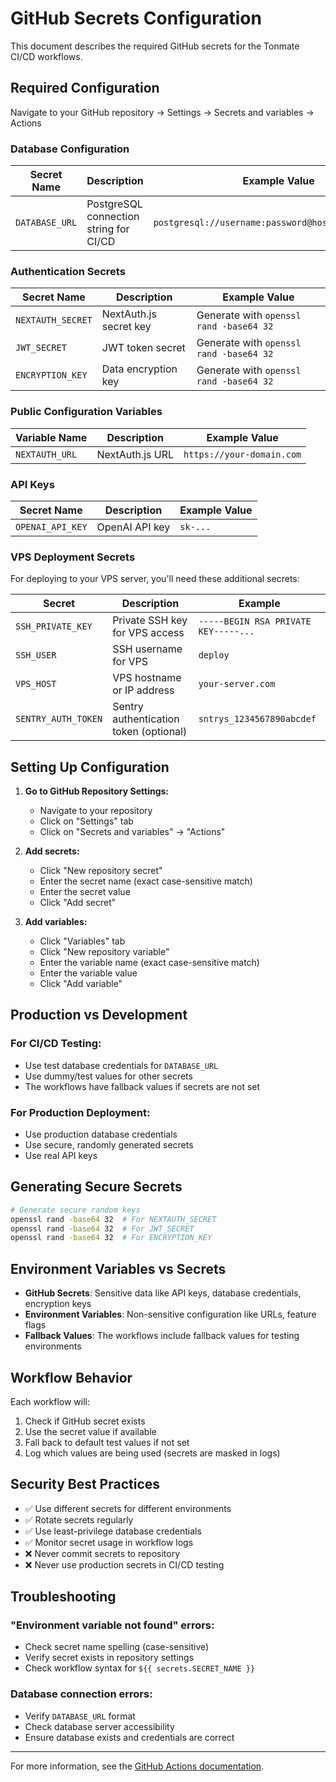 # GitHub Secrets Configuration

This document describes the required GitHub secrets for the Tonmate CI/CD workflows.

## Required Configuration

Navigate to your GitHub repository → Settings → Secrets and variables → Actions

### Database Configuration

| Secret Name | Description | Example Value |
|-------------|-------------|---------------|
| `DATABASE_URL` | PostgreSQL connection string for CI/CD | `postgresql://username:password@host:5432/database` |

### Authentication Secrets

| Secret Name | Description | Example Value |
|-------------|-------------|---------------|
| `NEXTAUTH_SECRET` | NextAuth.js secret key | Generate with `openssl rand -base64 32` |
| `JWT_SECRET` | JWT token secret | Generate with `openssl rand -base64 32` |
| `ENCRYPTION_KEY` | Data encryption key | Generate with `openssl rand -base64 32` |

### Public Configuration Variables

| Variable Name | Description | Example Value |
|---------------|-------------|---------------|
| `NEXTAUTH_URL` | NextAuth.js URL | `https://your-domain.com` |

### API Keys

| Secret Name | Description | Example Value |
|-------------|-------------|---------------|
| `OPENAI_API_KEY` | OpenAI API key | `sk-...` |

### VPS Deployment Secrets

For deploying to your VPS server, you'll need these additional secrets:

| Secret | Description | Example |
|--------|-------------|----------|
| `SSH_PRIVATE_KEY` | Private SSH key for VPS access | `-----BEGIN RSA PRIVATE KEY-----...` |
| `SSH_USER` | SSH username for VPS | `deploy` |
| `VPS_HOST` | VPS hostname or IP address | `your-server.com` |
| `SENTRY_AUTH_TOKEN` | Sentry authentication token (optional) | `sntrys_1234567890abcdef` |

## Setting Up Configuration

1. **Go to GitHub Repository Settings:**
   - Navigate to your repository
   - Click on "Settings" tab
   - Click on "Secrets and variables" → "Actions"

2. **Add secrets:**
   - Click "New repository secret"
   - Enter the secret name (exact case-sensitive match)
   - Enter the secret value
   - Click "Add secret"

3. **Add variables:**
   - Click "Variables" tab
   - Click "New repository variable"
   - Enter the variable name (exact case-sensitive match)
   - Enter the variable value
   - Click "Add variable"

## Production vs Development

### For CI/CD Testing:
- Use test database credentials for `DATABASE_URL`
- Use dummy/test values for other secrets
- The workflows have fallback values if secrets are not set

### For Production Deployment:
- Use production database credentials
- Use secure, randomly generated secrets
- Use real API keys

## Generating Secure Secrets

```bash
# Generate secure random keys
openssl rand -base64 32  # For NEXTAUTH_SECRET
openssl rand -base64 32  # For JWT_SECRET  
openssl rand -base64 32  # For ENCRYPTION_KEY
```

## Environment Variables vs Secrets

- **GitHub Secrets**: Sensitive data like API keys, database credentials, encryption keys
- **Environment Variables**: Non-sensitive configuration like URLs, feature flags
- **Fallback Values**: The workflows include fallback values for testing environments

## Workflow Behavior

Each workflow will:
1. Check if GitHub secret exists
2. Use the secret value if available
3. Fall back to default test values if not set
4. Log which values are being used (secrets are masked in logs)

## Security Best Practices

- ✅ Use different secrets for different environments
- ✅ Rotate secrets regularly
- ✅ Use least-privilege database credentials
- ✅ Monitor secret usage in workflow logs
- ❌ Never commit secrets to repository
- ❌ Never use production secrets in CI/CD testing

## Troubleshooting

### "Environment variable not found" errors:
- Check secret name spelling (case-sensitive)
- Verify secret exists in repository settings
- Check workflow syntax for `${{ secrets.SECRET_NAME }}`

### Database connection errors:
- Verify `DATABASE_URL` format
- Check database server accessibility
- Ensure database exists and credentials are correct

---

For more information, see the [GitHub Actions documentation](https://docs.github.com/en/actions/security-guides/encrypted-secrets).
